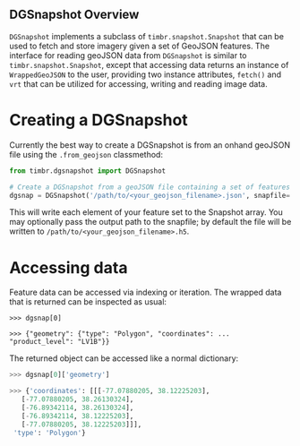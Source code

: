 ## DGSnapshot Overview

`DGSnapshot` implements a subclass of `timbr.snapshot.Snapshot` that can be used to fetch and store imagery given a set of GeoJSON
features. The interface for reading geoJSON data from `DGSnapshot` is similar to `timbr.snapshot.Snapshot`, except that accessing 
data returns an instance of `WrappedGeoJSON` to the user, providing two instance attributes, `fetch()` and `vrt` 
that can be utilized for accessing, writing and reading image data.


# Creating a DGSnapshot

Currently the best way to create a DGSnapshot is from an onhand geoJSON file using the `.from_geojson` classmethod:

```Python
from timbr.dgsnapshot import DGSnapshot

# Create a DGSnapshot from a geoJSON file containing a set of features
dgsnap = DGSnapshot('/path/to/<your_geojson_filename>.json', snapfile='output_snap.h5')
```

This will write each element of your feature set to the Snapshot array. You may optionally pass the output path to the snapfile; 
by default the file will be written to `/path/to/<your_geojson_filename>.h5`.


# Accessing data

Feature data can be accessed via indexing or iteration. The wrapped data that is returned can be inspected as usual:

```
>>> dgsnap[0]

>>> {"geometry": {"type": "Polygon", "coordinates": ... "product_level": "LV1B"}}
```

The returned object can be accessed like a normal dictionary:

```Python
>>> dgsnap[0]['geometry']

>>> {'coordinates': [[[-77.07880205, 38.12225203],
   [-77.07880205, 38.26130324],
   [-76.89342114, 38.26130324],
   [-76.89342114, 38.12225203],
   [-77.07880205, 38.12225203]]],
 'type': 'Polygon'}
 ```



